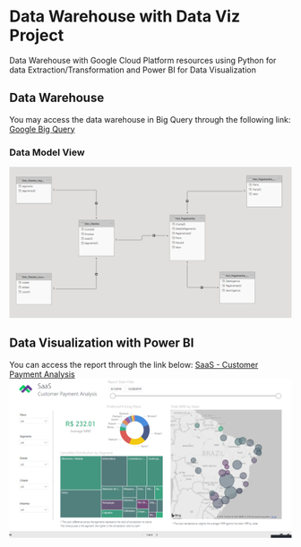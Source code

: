 # Data Warehouse with Data Viz Project
Data Warehouse with Google Cloud Platform resources using Python for data Extraction/Transformation and Power BI for Data Visualization


## Data Warehouse
You may access the data warehouse in Big Query through the following link:
[Google Big Query](https://console.cloud.google.com/bigquery?project=animated-falcon-292800)

### Data Model View
![alt text](https://github.com/SamuelGeron/gcpDW/blob/main/img/DW%20-%20Data%20Model.PNG?raw=true)


## Data Visualization with Power BI
You can access the report through the link below:
[SaaS - Customer Payment Analysis](https://app.powerbi.com/view?r=eyJrIjoiNjMwM2JlYjktZmEyMC00NjZkLTkyMjQtYjFmY2VlOTRlNDI5IiwidCI6ImU1OTFmYzZlLWM0NWMtNDhjNS1hNDAzLTVlYTU5MjNlM2E1NCIsImMiOjR9)
![Preview](https://github.com/SamuelGeron/gcpDW/blob/main/img/Data%20Visualization.PNG?raw=true)
